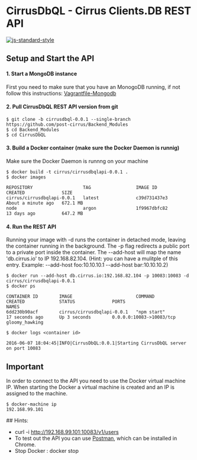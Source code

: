 # CirrusDbQL - Cirrus Clients.DB REST API
[![js-standard-style](https://cdn.rawgit.com/feross/standard/master/badge.svg)](https://github.com/feross/standard)

## Setup and Start the API

#### 1. Start a MongoDB instance
First you need to make sure that you have an MonogoDB running, if not follow this instructions: [Vagrantfile-Mongodb](https://github.com/post-cirrus/Vagrant-Basic-Templates/blob/master/Vagrantfile-Mongodb/README.md)

#### 2. Pull CirrusDbQL REST API version from git
```
$ git clone -b cirrusdbql-0.0.1 --single-branch https://github.com/post-cirrus/Backend_Modules
$ cd Backend_Modules
$ cd CirrusDbQL
```

#### 3. Build a Docker container (make sure the Docker Daemon is runnig)

Make sure the Docker Daemon is runnng on your machine

```
$ docker build -t cirrus/cirrusdbqlapi-0.0.1 .
$ docker images

REPOSITORY                   TAG                 IMAGE ID            CREATED              SIZE
cirrus/cirrusdbqlapi-0.0.1   latest              c39d731437e3        About a minute ago   672.1 MB
node                         argon               1f9967dbfc82        13 days ago          647.2 MB
```

#### 4. Run the REST API

Running your image with -d runs the container in detached mode, leaving the container running in the background.
The -p flag redirects a public port to a private port inside the container.
The --add-host will map the name 'db.cirrus.io' to IP 192.168.82.104. (Hint: you can have a mulitple of this entry. Example: --add-host foo:10.10.10.1 --add-host bar:10.10.10.2)

```
$ docker run --add-host db.cirrus.io:192.168.82.104 -p 10083:10083 -d cirrus/cirrusdbqlapi-0.0.1
$ docker ps

CONTAINER ID        IMAGE                        COMMAND             CREATED             STATUS              PORTS                      NAMES
6dd230b90acf        cirrus/cirrusdbqlapi-0.0.1   "npm start"         17 seconds ago      Up 3 seconds        0.0.0.0:10083->10083/tcp   gloomy_hawking

$ docker logs <container id>

2016-06-07 18:04:45|INFO|CirrusDbQL:0.0.1|Starting CirrusDbQL server on port 10083

```

## Important

In order to connect to the API you need to use the Docker virtual machine IP. When starting
the Docker a virtual machine is created and an IP is assigned to the machine.

```
$ docker-machine ip
192.168.99.101
```

## Hints:
* curl -i http://192.168.99.101:10083/v1/users
* To test out the API you can use [Postman](https://chrome.google.com/webstore/detail/postman/fhbjgbiflinjbdggehcddcbncdddomop), which can be installed in Chrome.
* Stop Docker : docker stop <container id>

